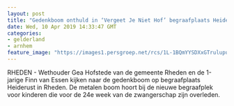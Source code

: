 ```yaml
---
layout: post
title: "Gedenkboom onthuld in ‘Vergeet Je Niet Hof’ begraafplaats Heiderust"
date: Wed, 10 Apr 2019 14:33:47 GMT
categories: 
- gelderland 
- arnhem 
feature_image: "https://images1.persgroep.net/rcs/1L-1BQmYYSDXxGTrulupuwwMyiI/diocontent/145230746/_fitwidth/400/?appId=21791a8992982cd8da851550a453bd7f&quality=0.7"
---
```


RHEDEN - Wethouder Gea Hofstede van de gemeente Rheden en de 1-jarige Finn van Essen kijken naar de gedenkboom op begraafplaats Heiderust in Rheden. De metalen boom hoort bij de nieuwe begraafplek voor kinderen die voor de 24e week van de zwangerschap zijn overleden.
